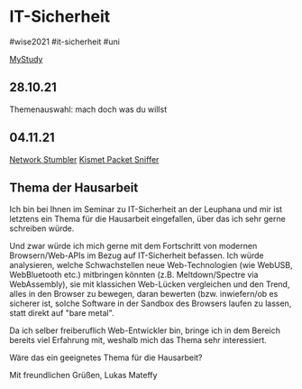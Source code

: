 # IT-Sicherheit

\#wise2021 #it-sicherheit #uni 

[MyStudy](https://mystudy.leuphana.de/veranstaltungInformation/show?veranstaltung_id=1111849)

## 28.10.21

Themenauswahl: mach doch was du willst

## 04.11.21

[Network Stumbler](http://www.netstumbler.com/downloads/)
[Kismet Packet Sniffer](https://www.kismetwireless.net/)

## Thema der Hausarbeit

Ich bin bei Ihnen im Seminar zu IT-Sicherheit an der Leuphana und mir ist letztens ein Thema für die Hausarbeit eingefallen, über das ich sehr gerne schreiben würde.

Und zwar würde ich mich gerne mit dem Fortschritt von modernen Browsern/Web-APIs im Bezug auf IT-Sicherheit befassen. 
Ich würde analysieren, welche Schwachstellen neue Web-Technologien (wie WebUSB, WebBluetooth etc.) mitbringen könnten (z.B. Meltdown/Spectre via WebAssembly), sie mit klassichen Web-Lücken vergleichen und den Trend, alles in den Browser zu bewegen, daran bewerten (bzw. inwiefern/ob es sicherer ist, solche Software in der Sandbox des Browsers laufen zu lassen, statt direkt auf "bare metal".

Da ich selber freiberuflich Web-Entwickler bin, bringe ich in dem Bereich bereits viel Erfahrung mit, weshalb mich das Thema sehr interessiert.

Wäre das ein geeignetes Thema für die Hausarbeit?

Mit freundlichen Grüßen,
Lukas Mateffy
